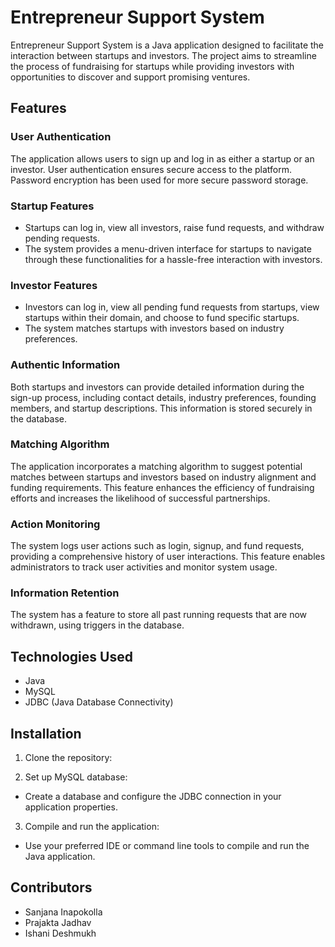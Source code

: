 # Entrepreneur Support System

Entrepreneur Support System is a Java application designed to facilitate the interaction between startups and investors. The project aims to streamline the process of fundraising for startups while providing investors with opportunities to discover and support promising ventures.

## Features

### User Authentication
The application allows users to sign up and log in as either a startup or an investor. User authentication ensures secure access to the platform. Password encryption has been used for more secure password storage.

### Startup Features
- Startups can log in, view all investors, raise fund requests, and withdraw pending requests.
- The system provides a menu-driven interface for startups to navigate through these functionalities for a hassle-free interaction with investors.

### Investor Features
- Investors can log in, view all pending fund requests from startups, view startups within their domain, and choose to fund specific startups.
- The system matches startups with investors based on industry preferences.

### Authentic Information
Both startups and investors can provide detailed information during the sign-up process, including contact details, industry preferences, founding members, and startup descriptions. This information is stored securely in the database.

### Matching Algorithm
The application incorporates a matching algorithm to suggest potential matches between startups and investors based on industry alignment and funding requirements. This feature enhances the efficiency of fundraising efforts and increases the likelihood of successful partnerships.

### Action Monitoring
The system logs user actions such as login, signup, and fund requests, providing a comprehensive history of user interactions. This feature enables administrators to track user activities and monitor system usage.

### Information Retention
The system has a feature to store all past running requests that are now withdrawn, using triggers in the database.

## Technologies Used

- Java
- MySQL
- JDBC (Java Database Connectivity)

## Installation

1. Clone the repository:

2. Set up MySQL database:
- Create a database and configure the JDBC connection in your application properties.

3. Compile and run the application:
- Use your preferred IDE or command line tools to compile and run the Java application.

## Contributors

- Sanjana Inapokolla
- Prajakta Jadhav
- Ishani Deshmukh


